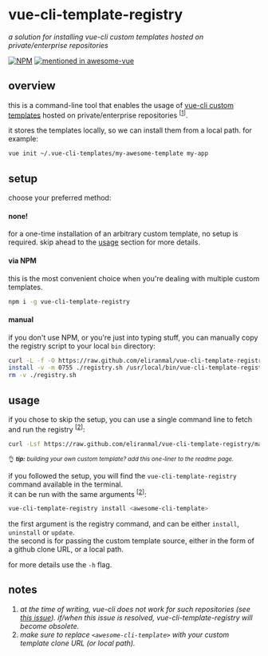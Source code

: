 
# vue-cli-template-registry

*a solution for installing vue-cli custom templates hosted on private/enterprise repositories*

[![NPM][1]][2] [![mentioned in awesome-vue][6]][7]


## overview

this is a command-line tool that enables the usage of [vue-cli custom templates][3] hosted on private/enterprise repositories <sup>\[[1][101]]</sup>.

it stores the templates locally, so we can install them from a local path. for example:

```sh
vue init ~/.vue-cli-templates/my-awesome-template my-app
```


## setup

choose your preferred method:


#### none!

for a one-time installation of an arbitrary custom template, no setup is required.
skip ahead to the [usage][100] section for more details.


#### via NPM

this is the most convenient choice when you're dealing with multiple custom templates.

```sh
npm i -g vue-cli-template-registry
```


#### manual

if you don't use NPM, or you're just into typing stuff, you can manually copy the registry script to your local `bin` directory:

```sh
curl -L -f -O https://raw.github.com/eliranmal/vue-cli-template-registry/master/bin/registry.sh
install -v -m 0755 ./registry.sh /usr/local/bin/vue-cli-template-registry
rm -v ./registry.sh
```


## usage

if you chose to skip the setup, you can use a single command line to fetch and run the registry <sup>\[[2][101]]</sup>:

```sh
curl -Lsf https://raw.github.com/eliranmal/vue-cli-template-registry/master/bin/registry.sh | bash -s install <awesome-cli-template>
```
  
<sup>:ok_hand: ***tip:** building your own custom template? add this one-liner to the readme page.*</sup>

if you followed the setup, you will find the `vue-cli-template-registry` command available in the terminal.  
it can be run with the same arguments <sup>\[[2][101]]</sup>:

```sh
vue-cli-template-registry install <awesome-cli-template>
```

the first argument is the registry command, and can be either `install`, `uninstall` or `update`.  
the second is for passing the custom template source, either in the form of a github clone URL, or a local path.

for more details use the `-h` flag.


## notes

1. *at the time of writing, vue-cli does not work for such repositories (see [this issue][4]). if/when this issue is resolved, vue-cli-template-registry will become obsolete.*
2. *make sure to replace `<awesome-cli-template>` with your custom template clone URL (or local path).*



[1]: https://img.shields.io/npm/v/vue-cli-template-registry.svg?style=flat-square
[2]: https://www.npmjs.com/package/vue-cli-template-registry
[3]: https://github.com/vuejs/vue-cli/tree/master#custom-templates
[4]: https://github.com/vuejs/vue-cli/issues/3384
[6]: https://awesome.re/mentioned-badge-flat.svg
[7]: https://github.com/vuejs/awesome-vue

[100]: #usage
[101]: #notes
